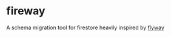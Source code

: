 # fireway
A schema migration tool for firestore heavily inspired by [flyway](https://flywaydb.org/)
